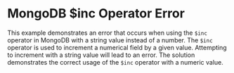 # MongoDB $inc Operator Error
This example demonstrates an error that occurs when using the `$inc` operator in MongoDB with a string value instead of a number. The `$inc` operator is used to increment a numerical field by a given value.  Attempting to increment with a string value will lead to an error.  The solution demonstrates the correct usage of the `$inc` operator with a numeric value.